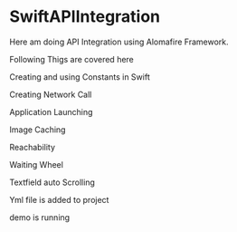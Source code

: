 # SwiftAPIIntegration

Here am doing API Integration using Alomafire Framework. 

Following Thigs are covered here 

Creating and using Constants in Swift 

Creating Network Call 

Application Launching 

Image Caching 

Reachability 

Waiting Wheel 

Textfield auto Scrolling 

Yml file is added to project 

demo is running 
